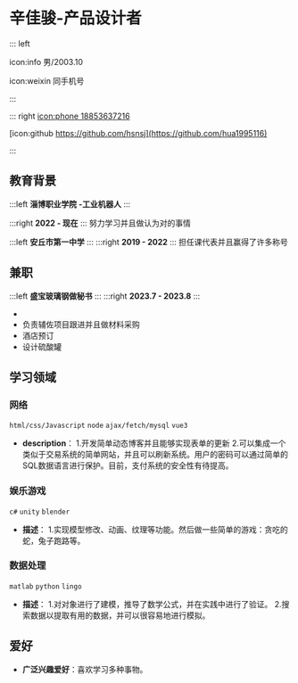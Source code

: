 
# 辛佳骏-产品设计者

::: left

icon:info 男/2003.10

icon:weixin 同手机号


:::

::: right
[icon:phone 18853637216](https://qiufeng.blue)

[icon:github https://github.com/hsnsj](https://github.com/hua1995116)


:::

## 教育背景

:::left
**淄博职业学院 -工业机器人**
:::

:::right
**2022 - 现在**
:::
努力学习并且做认为对的事情



:::left
**安丘市第一中学**
:::
:::right
**2019 - 2022**
:::
担任课代表并且赢得了许多称号

## 兼职

:::left
**盛宝玻璃钢做秘书**
:::
:::right
**2023.7 - 2023.8**
:::

- 
- 负责辅佐项目跟进并且做材料采购
- 酒店预订
- 设计硫酸罐


## 学习领域

### 网络
`html/css/Javascript` `node` `ajax/fetch/mysql` `vue3`
- **description**：
1.开发简单动态博客并且能够实现表单的更新
2.可以集成一个类似于交易系统的简单网站，并且可以刷新系统。用户的密码可以通过简单的SQL数据语言进行保护。目前，支付系统的安全性有待提高。
### 娱乐游戏
`c#` `unity` `blender`
  - **描述**：
  1.实现模型修改、动画、纹理等功能。然后做一些简单的游戏：贪吃的蛇，兔子跑路等。
### 数据处理
`matlab`	`python` `lingo` 
 - **描述**：
 1.对对象进行了建模，推导了数学公式，并在实践中进行了验证。
 2.搜索数据以提取有用的数据，并可以很容易地进行模拟。
 



## 爱好
- **广泛兴趣爱好**：喜欢学习多种事物。
